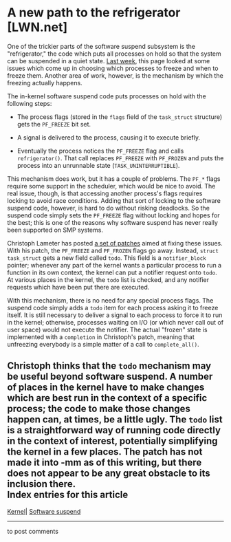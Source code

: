 # A new path to the refrigerator [LWN.net]

One of the trickier parts of the software suspend subsystem is the "refrigerator," the code which puts all processes on hold so that the system can be suspended in a quiet state. [Last week](http://lwn.net/Articles/144453/), this page looked at some issues which come up in choosing which processes to freeze and when to freeze them. Another area of work, however, is the mechanism by which the freezing actually happens. 

The in-kernel software suspend code puts processes on hold with the following steps: 

  * The process flags (stored in the `flags` field of the `task_struct` structure) gets the `PF_FREEZE` bit set. 

  * A signal is delivered to the process, causing it to execute briefly. 

  * Eventually the process notices the `PF_FREEZE` flag and calls `refrigerator()`. That call replaces `PF_FREEZE` with `PF_FROZEN` and puts the process into an unrunnable state (`TASK_UNINTERRUPTIBLE`). 




This mechanism does work, but it has a couple of problems. The `PF_*` flags require some support in the scheduler, which would be nice to avoid. The real issue, though, is that accessing another process's flags requires locking to avoid race conditions. Adding that sort of locking to the software suspend code, however, is hard to do without risking deadlocks. So the suspend code simply sets the `PF_FREEZE` flag without locking and hopes for the best; this is one of the reasons why software suspend has never really been supported on SMP systems. 

Christoph Lameter has posted [a set of patches](/Articles/145417/) aimed at fixing these issues. With his patch, the `PF_FREEZE` and `PF_FROZEN` flags go away. Instead, `struct task_struct` gets a new field called `todo`. This field is a `notifier_block` pointer; whenever any part of the kernel wants a particular process to run a function in its own context, the kernel can put a notifier request onto `todo`. At various places in the kernel, the `todo` list is checked, and any notifier requests which have been put there are executed. 

With this mechanism, there is no need for any special process flags. The suspend code simply adds a `todo` item for each process asking it to freeze itself. It is still necessary to deliver a signal to each process to force it to run in the kernel; otherwise, processes waiting on I/O (or which never call out of user space) would not execute the notifier. The actual "frozen" state is implemented with a `completion` in Christoph's patch, meaning that unfreezing everybody is a simple matter of a call to `complete_all()`. 

Christoph thinks that the `todo` mechanism may be useful beyond software suspend. A number of places in the kernel have to make changes which are best run in the context of a specific process; the code to make those changes happen can, at times, be a little ugly. The `todo` list is a straightforward way of running code directly in the context of interest, potentially simplifying the kernel in a few places. The patch has not made it into -mm as of this writing, but there does not appear to be any great obstacle to its inclusion there.  
Index entries for this article  
---  
[Kernel](/Kernel/Index)| [Software suspend](/Kernel/Index#Software_suspend)  
  


* * *

to post comments 
